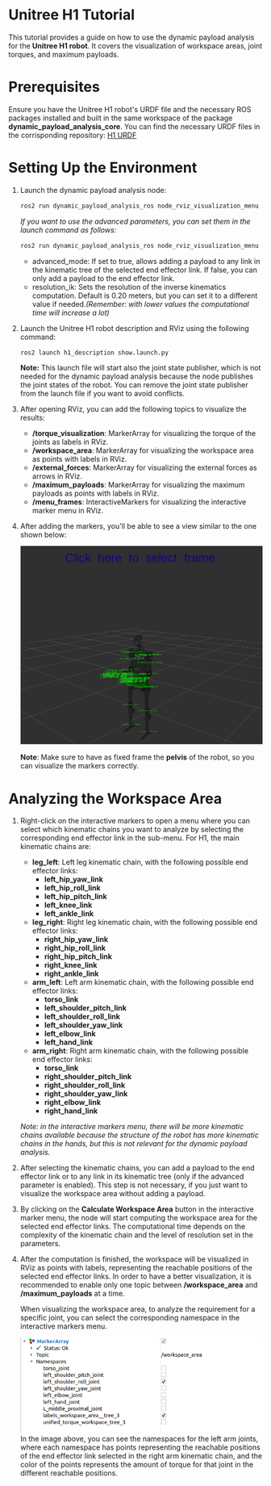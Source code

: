 # Unitree H1 Tutorial
This tutorial provides a guide on how to use the dynamic payload analysis for the **Unitree H1 robot**. It covers the visualization of workspace areas, joint torques, and maximum payloads.

# Prerequisites
Ensure you have the Unitree H1 robot's URDF file and the necessary ROS packages installed and built in the same workspace of the package **dynamic_payload_analysis_core**.
You can find the necessary URDF files in the corrisponding repository: [H1 URDF]()

# Setting Up the Environment
1. Launch the dynamic payload analysis node:
    ```bash
    ros2 run dynamic_payload_analysis_ros node_rviz_visualization_menu
    ```
    *If you want to use the advanced parameters, you can set them in the launch command as follows:*

    ```bash
    ros2 run dynamic_payload_analysis_ros node_rviz_visualization_menu --ros-args -p advanced_mode:=true -p resolution_ik:=0.10
    ```
    - advanced_mode: If set to true, allows adding a payload to any link in the kinematic tree of the selected end effector link. If false, you can only add a payload to the end effector link.
    - resolution_ik: Sets the resolution of the inverse kinematics computation. Default is 0.20 meters, but you can set it to a different value if needed.*(Remember: with lower values the computational time will increase a lot)*

2. Launch the Unitree H1 robot description and RViz using the following command:
    ```bash
    ros2 launch h1_description show.launch.py
    ```
    **Note:** This launch file will start also the joint state publisher, which is not needed for the dynamic payload analysis because the node publishes the joint states of the robot. You can remove the joint state publisher from the launch file if you want to avoid conflicts.

3. After opening RViz, you can add the following topics to visualize the results:
   - **/torque_visualization**: MarkerArray for visualizing the torque of the joints as labels in RViz.
   - **/workspace_area**: MarkerArray for visualizing the workspace area as points with labels in RViz.
   - **/external_forces**: MarkerArray for visualizing the external forces as arrows in RViz.
   - **/maximum_payloads**: MarkerArray for visualizing the maximum payloads as points with labels in RViz.
   - **/menu_frames**: InteractiveMarkers for visualizing the interactive marker menu in RViz.

4. After adding the markers, you'll be able to see a view similar to the one shown below:
   <div style="text-align: center;">
   <img src="images/h1_overview.png" alt="Overview" width="600"/>
   </div>

    **Note**: Make sure to have as fixed frame the **pelvis** of the robot, so you can visualize the markers correctly.

# Analyzing the Workspace Area
1. Right-click on the interactive markers to open a menu where you can select which kinematic chains you want to analyze by selecting the corresponding end effector link in the sub-menu.
    For H1, the main kinematic chains are:
    - **leg_left**: Left leg kinematic chain, with the following possible end effector links:
        - **left_hip_yaw_link**
        - **left_hip_roll_link**
        - **left_hip_pitch_link**
        - **left_knee_link**
        - **left_ankle_link**
    - **leg_right**: Right leg kinematic chain, with the following possible end effector links:
        - **right_hip_yaw_link**
        - **right_hip_roll_link**
        - **right_hip_pitch_link**
        - **right_knee_link**
        - **right_ankle_link**
    - **arm_left**: Left arm kinematic chain, with the following possible end effector links:
        - **torso_link**
        - **left_shoulder_pitch_link**
        - **left_shoulder_roll_link**
        - **left_shoulder_yaw_link**
        - **left_elbow_link**
        - **left_hand_link**
    - **arm_right**: Right arm kinematic chain, with the following possible end effector links:
        - **torso_link**
        - **right_shoulder_pitch_link**
        - **right_shoulder_roll_link**
        - **right_shoulder_yaw_link**
        - **right_elbow_link**
        - **right_hand_link**
    
    *Note: in the interactive markers menu, there will be more kinematic chains available because the structure of the robot has more kinematic chains in the hands, but this is not relevant for the dynamic payload analysis.*

2. After selecting the kinematic chains, you can add a payload to the end effector link or to any link in its kinematic tree (only if the advanced parameter is enabled). This step is not necessary, if you just want to visualize the workspace area without adding a payload.

3. By clicking on the **Calculate Workspace Area** button in the interactive marker menu, the node will start computing the workspace area for the selected end effector links. The computational time depends on the complexity of the kinematic chain and the level of resolution set in the parameters.

4. After the computation is finished, the workspace will be visualized in RViz as points with labels, representing the reachable positions of the selected end effector links. In order to have a better visualization, it is recommended to enable only one topic between **/workspace_area** and **/maximum_payloads** at a time. 

    When visualizing the workspace area, to analyze the requirement for a specific joint, you can select the corresponding namespace in the interactive markers menu.  

    <div style="text-align: center;">
    <img src="images/namespaces_h1.png" alt="Workspace Area" width="600"/>
    </div>
    In the image above, you can see the namespaces for the left arm joints, where each namespace has points representing the reachable positions of the end effector link selected in the right arm kinematic chain, and the color of the points represents the amount of torque for that joint in the different reachable positions.

